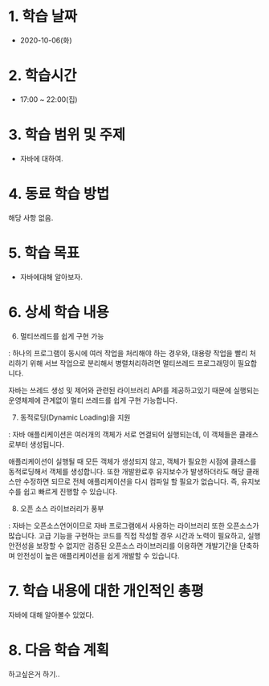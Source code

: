 # 1. 학습 날짜

* 2020-10-06(화)

# 2. 학습시간

* 17:00 ~ 22:00(집)

# 3. 학습 범위 및 주제

* 자바에 대하여.
    
# 4. 동료 학습 방법

해당 사항 없음.

# 5. 학습 목표
 *  자바에대해 알아보자. 

# 6. 상세 학습 내용

6. 멀티쓰레드를 쉽게 구현 가능

: 하나의 프로그램이 동시에 여러 작업을 처리해야 하는 경우와, 대용량 작업을 빨리 처리하기 위해 서브 작업으로 분리해서 병렬처리하려면 멀티쓰레드 프로그래밍이 필요합니다.

자바는 쓰레드 생성 및 제어와 관련된 라이브러리 API를 제공하고있기 때문에 실행되는 운영체제에 관계없이 멀티 쓰레드를 쉽게 구현 가능합니다.



7. 동적로딩(Dynamic Loading)을 지원

: 자바 애플리케이션은 여러개의 객체가 서로 연결되어 실행되는데, 이 객체들은 클래스로부터 생성됩니다.

애플리케이션이 실행될 때 모든 객체가 생성되지 않고, 객체가 필요한 시점에 클래스를 동적로딩해서 객체를 생성합니다. 또한 개발완료후 유지보수가 발생하더라도 해당 클래스만 수정하면 되므로 전체 애플리케이션을 다시 컴파일 할 필요가 없습니다. 즉, 유지보수를 쉽고 빠르게 진행할 수 있습니다.



8. 오픈 소스 라이브러리가 풍부

: 자바는 오픈소스언어이므로 자바 프로그램에서 사용하는 라이브러리 또한 오픈소스가 많습니다. 고급 기능을 구현하는 코드를 직접 작성할 경우 시간과 노력이 필요하고, 실행 안전성을 보장할 수 없지만 검증된 오픈소스 라이브러리를 이용하면 개발기간을 단축하며 안전성이 높은 애플리케이션을 쉽게 개발할 수 있습니다.

# 7. 학습 내용에 대한 개인적인 총평
 자바에 대해 알아볼수 있었다.

# 8. 다음 학습 계획
하고싶은거 하기..


